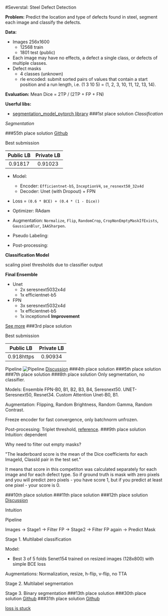 #Severstal: Steel Defect Detection

**Problem:** Predict the location and type of defects found in steel, segment each image and classify the defects.

**Data:**

- Images 256x1600
    - 12568 train
    - 1801 test (public)
- Each image may have no effects, a defect a single class, or defects of multiple classes.
- Defect masks
    - 4 classes (unknown)
    - rle encoded: submit sorted pairs of values that contain a start position and a run length, i.e. (1 3 10 5) = (1, 2, 3, 10, 11, 12, 13, 14).

**Evaluation:** Mean Dice = 2TP / (2TP + FP + FN)

**Userful libs:**
- [segmentation_model_pytorch library](https://github.com/qubvel/segmentation_models.pytorch)
###1st place solution
*Classification*


*Segmentation*


###55th place solution
[Github](https://github.com/khornlund/severstal-steel-defect-detection)

Best submission

| Public LB     | Private LB    | 
| :------------:|:-------------:|
| 0.91817       | 0.91023       |
- Model:
    - Encoder: `Efficientnet-b5`, `InceptionV4`, `se_resnext50_32x4d`
    - Decoder: Unet (with Dropout) + FPN

- Loss = `(0.6 * BCE) + (0.4 * (1 - Dice))`
- Optimizer: RAdam
- Augmentation: `Normalize`, `Flip`, `RandomCrop`, `CropNonEmptyMaskIfExists`, `GaussianBlur`, `IAASharpen`.
- Pseudo Labeling:
- Post-processing:

**Classification Model**

scaling pixel thresholds due to classifier output

**Final Ensemble**
- Unet
    - 2x seresnext5032x4d
    - 1x efficientnet-b5
- FPN
    - 3x seresnext5032x4d
    - 1x efficientnet-b5
    - 1x inceptionv4
**Improvement**

[See more](https://www.kaggle.com/c/severstal-steel-defect-detection/discussion/114410)
###3rd place solution

Best submission

| Public LB     | Private LB    | 
| :------------:|:-------------:|
| 0.918https    | 0.90934       |
Pipeline
![Pipeline](https://www.googleapis.com/download/storage/v1/b/kaggle-user-content/o/inbox%2F263239%2Ff7bf0093fee5274cf1aa07efc29b0c7a%2Fmodel.png?generation=1573784178983559&alt=media)
[Discussion]()
###4th place solution
###5th place solution
###7th place solution
###8th place solution
Only segmentation, no classifier.

Models: Ensemble FPN-B0, B1, B2, B3, B4, Seresnext50. UNET-Seresnext50, Resnet34. Custom Attention Unet-B0, B1.

Augmentation: Flipping, Random Brightness, Random Gamma, Random Contrast.

Freeze encoder for fast convergence, only batchnorm unfrozen.

Post-processing: Triplet threshold, [reference](https://www.kaggle.com/c/siim-acr-pneumothorax-segmentation/discussion/107824#latest-650999).
###9th place solution
Intuition: dependent

Why need to filter out empty masks?

"The leaderboard score is the mean of the Dice coefficients for each ImageId, ClassId pair in the test set."

It means that score in this competiton was calculated separately for each image and for each defect type. So if ground 
truth is mask with zero pixels and you will predict zero pixels - you have score 1, but if you predict at least one 
pixel - your score is 0.


###10th place solution
###11th place solution
###12th place solution
[Discussion](https://www.kaggle.com/c/severstal-steel-defect-detection/discussion/114309)

Intuition

Pipeline

Images -> Stage1 -> Filter FP -> Stage2 -> Filter FP again -> Predict Mask

Stage 1. Multilabel classification

Model:
* Best 3 of 5 folds Senet154 trained on resized images (128x800) with simple BCE loss

Augmentations: Normalization, resize, h-flip, v-flip, no TTA

Stage 2. Multilabel segmentation

Stage 3. Binary segmentation
###13th place solution
###30th place solution
[Github](https://github.com/bamps53/kaggle-severstal)
###31th place solution
[Github](https://github.com/Diyago/Severstal-Steel-Defect-Detection)


[loss is stuck](https://www.kaggle.com/c/severstal-steel-defect-detection/discussion/108270)